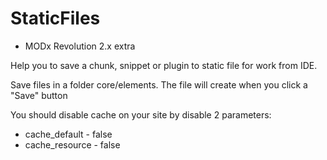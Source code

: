 # StaticFiles
* MODx Revolution 2.x extra

Help you to save a chunk, snippet or plugin to static file for work from IDE.

Save files in a folder core/elements. The file will create when you click a "Save" button

You should disable cache on your site by disable 2 parameters:

- cache_default - false
- cache_resource - false